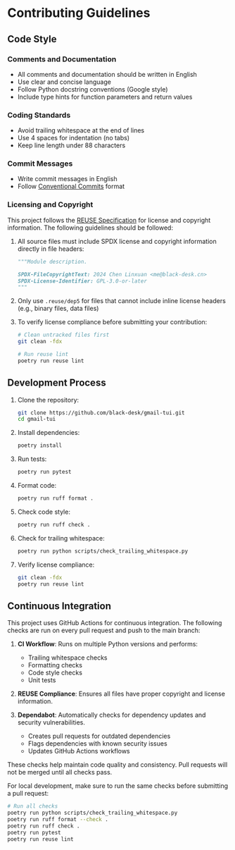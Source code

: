 # Contributing Guidelines

## Code Style

### Comments and Documentation
- All comments and documentation should be written in English
- Use clear and concise language
- Follow Python docstring conventions (Google style)
- Include type hints for function parameters and return values

### Coding Standards
- Avoid trailing whitespace at the end of lines
- Use 4 spaces for indentation (no tabs)
- Keep line length under 88 characters

### Commit Messages
- Write commit messages in English
- Follow [Conventional Commits](https://www.conventionalcommits.org/) format

### Licensing and Copyright

This project follows the [REUSE Specification](https://reuse.software/spec/) for license and copyright information. The following guidelines should be followed:

1. All source files must include SPDX license and copyright information directly in file headers:
   ```python
   """Module description.

   SPDX-FileCopyrightText: 2024 Chen Linxuan <me@black-desk.cn>
   SPDX-License-Identifier: GPL-3.0-or-later
   """
   ```

2. Only use `.reuse/dep5` for files that cannot include inline license headers (e.g., binary files, data files)

3. To verify license compliance before submitting your contribution:
   ```bash
   # Clean untracked files first
   git clean -fdx

   # Run reuse lint
   poetry run reuse lint
   ```

## Development Process

1. Clone the repository:
   ```bash
   git clone https://github.com/black-desk/gmail-tui.git
   cd gmail-tui
   ```

2. Install dependencies:
   ```bash
   poetry install
   ```

3. Run tests:
   ```bash
   poetry run pytest
   ```

4. Format code:
   ```bash
   poetry run ruff format .
   ```

5. Check code style:
   ```bash
   poetry run ruff check .
   ```

6. Check for trailing whitespace:
   ```bash
   poetry run python scripts/check_trailing_whitespace.py
   ```

7. Verify license compliance:
   ```bash
   git clean -fdx
   poetry run reuse lint
   ```

## Continuous Integration

This project uses GitHub Actions for continuous integration. The following checks are run on every pull request and push to the main branch:

1. **CI Workflow**: Runs on multiple Python versions and performs:
   - Trailing whitespace checks
   - Formatting checks
   - Code style checks
   - Unit tests

2. **REUSE Compliance**: Ensures all files have proper copyright and license information.

3. **Dependabot**: Automatically checks for dependency updates and security vulnerabilities.
   - Creates pull requests for outdated dependencies
   - Flags dependencies with known security issues
   - Updates GitHub Actions workflows

These checks help maintain code quality and consistency. Pull requests will not be merged until all checks pass.

For local development, make sure to run the same checks before submitting a pull request:

```bash
# Run all checks
poetry run python scripts/check_trailing_whitespace.py
poetry run ruff format --check .
poetry run ruff check .
poetry run pytest
poetry run reuse lint
```